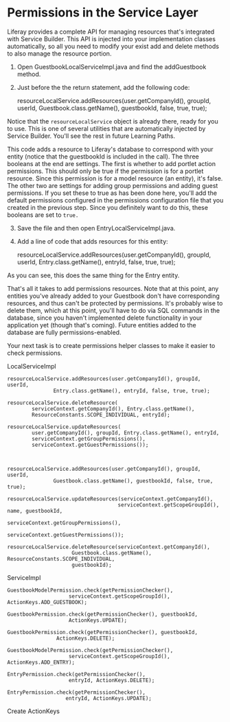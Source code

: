 # Permissions in the Service Layer

Liferay provides a complete API for managing resources that's integrated with 
Service Builder. This API is injected into your implementation classes 
automatically, so all you need to modify your exist add and delete methods to also manage the resource portion.

1. Open GuestbookLocalServiceImpl.java and find the addGuestbook method.

2. Just before the the return statement, add the following code:

	resourceLocalService.addResources(user.getCompanyId(), groupId, userId,
			Guestbook.class.getName(), guestbookId, false, true, true);

Notice that the `resourceLocalService` object is already there, ready for you 
to use. This is one of several utilities that are automatically injected by 
Service Builder. You'll see the rest in future Learning Paths.

This code adds a resource to Liferay's database to correspond with your entity 
(notice that the guestbookId is included in the call). The three booleans at 
the end are settings. The first is whether to add portlet action permissions. 
This should only be true if the permission is for a portlet resource. Since 
this permission is for a model resource (an entity), it's false. The other two 
are settings for adding group permissions and adding guest permissions. If you 
set these to true as has been done here, you'll add the default permissions 
configured in the permissions configuration file that you created in the 
previous step. Since you definitely want to do this, these booleans are set to 
`true.`

3. Save the file and then open EntryLocalServiceImpl.java.

4. Add a line of code that adds resources for this entity:

    resourceLocalService.addResources(user.getCompanyId(), groupId, userId,
		Entry.class.getName(), entryId, false, true, true);

As you can see, this does the same thing for the Entry entity.

That's all it takes to add permissions resources. Note that at this point, any 
entities you've already added to your Guestbook don't have corresponding 
resources, and thus can't be protected by permissions. It's probably wise to 
delete them, which at this point, you'll have to do via SQL commands in the 
database, since you haven't implemented delete functionality in your 
application yet (though that's coming). Future entities added to the database 
are fully permissions-enabled.

Your next task is to create permissions helper classes to make it easier to 
check permissions.

LocalServiceImpl

    resourceLocalService.addResources(user.getCompanyId(), groupId, userId,
	    	       Entry.class.getName(), entryId, false, true, true);

    resourceLocalService.deleteResource(
			serviceContext.getCompanyId(), Entry.class.getName(),
			ResourceConstants.SCOPE_INDIVIDUAL, entryId);

    resourceLocalService.updateResources(
			user.getCompanyId(), groupId, Entry.class.getName(), entryId,
			serviceContext.getGroupPermissions(),
			serviceContext.getGuestPermissions());
			
			

    resourceLocalService.addResources(user.getCompanyId(), groupId, userId,
			       Guestbook.class.getName(), guestbookId, false, true, true);
				   
	resourceLocalService.updateResources(serviceContext.getCompanyId(),
		                                serviceContext.getScopeGroupId(), name, guestbookId,
		                                serviceContext.getGroupPermissions(),
		                                serviceContext.getGuestPermissions());

	resourceLocalService.deleteResource(serviceContext.getCompanyId(),
	                     Guestbook.class.getName(), ResourceConstants.SCOPE_INDIVIDUAL,
	                     guestbookId);
						 


ServiceImpl

	GuestbookModelPermission.check(getPermissionChecker(),
	                    serviceContext.getScopeGroupId(), ActionKeys.ADD_GUESTBOOK);
    
	GuestbookPermission.check(getPermissionChecker(), guestbookId,
	                    ActionKeys.UPDATE);
	
	GuestbookPermission.check(getPermissionChecker(), guestbookId,
                    ActionKeys.DELETE);

	GuestbookModelPermission.check(getPermissionChecker(),
	                    serviceContext.getScopeGroupId(), ActionKeys.ADD_ENTRY);
						
	EntryPermission.check(getPermissionChecker(),
	                    entryId, ActionKeys.DELETE);
	
    EntryPermission.check(getPermissionChecker(),
                       entryId, ActionKeys.UPDATE);
					   

Create ActionKeys
